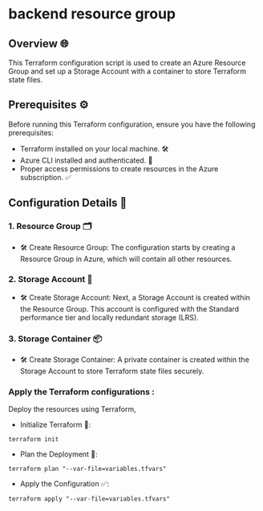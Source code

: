 # backend resource group

## Overview 🌐

This Terraform configuration script is used to create an Azure Resource Group and set up a Storage Account with a container to store Terraform state files.

## Prerequisites ⚙️
Before running this Terraform configuration, ensure you have the following prerequisites:

- Terraform installed on your local machine. 🛠️
- Azure CLI installed and authenticated. 🔑
- Proper access permissions to create resources in the Azure subscription. ✅
## Configuration Details 📝
### 1. Resource Group 🗂️
- 🛠️ Create Resource Group:
The configuration starts by creating a Resource Group in Azure, which will contain all other resources.

###  2. Storage Account 💾
- 🛠️ Create Storage Account:
Next, a Storage Account is created within the Resource Group. This account is configured with the Standard performance tier and locally redundant storage (LRS).

### 3. Storage Container 📦
- 🛠️ Create Storage Container:
A private container is created within the Storage Account to store Terraform state files securely.


### Apply the Terraform configurations :
Deploy the resources using Terraform,
- Initialize Terraform 🔄:
```
terraform init
```
- Plan the Deployment 📝:

```
terraform plan "--var-file=variables.tfvars"
```
- Apply the Configuration ✅:
```
terraform apply "--var-file=variables.tfvars"
```